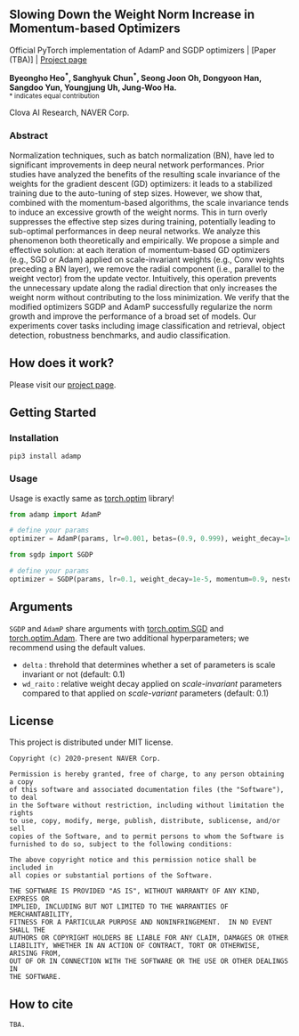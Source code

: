 ## Slowing Down the Weight Norm Increase in Momentum-based Optimizers

Official PyTorch implementation of AdamP and SGDP optimizers | [Paper (TBA)] | [Project page](https://clovaai.github.io/AdamP/)

**Byeongho Heo<sup>\*</sup>, Sanghyuk Chun<sup>\*</sup>, Seong Joon Oh, Dongyoon Han, Sangdoo Yun, Youngjung Uh, Jung-Woo Ha.** <br>
<sub>\* indicates equal contribution</sub>

Clova AI Research, NAVER Corp.

### Abstract

Normalization techniques, such as batch normalization (BN), have led to significant improvements in deep neural network performances. Prior studies have analyzed the benefits of the resulting scale invariance of the weights for the gradient descent (GD) optimizers: it leads to a stabilized training due to the auto-tuning of step sizes. However, we show that, combined with the momentum-based algorithms, the scale invariance tends to induce an excessive growth of the weight norms. This in turn overly suppresses the effective step sizes during training, potentially leading to sub-optimal performances in deep neural networks. We analyze this phenomenon both theoretically and empirically. We propose a simple and effective solution: at each iteration of momentum-based GD optimizers (e.g., SGD or Adam) applied on scale-invariant weights (e.g., Conv weights preceding a BN layer), we remove the radial component (i.e., parallel to the weight vector) from the update vector. Intuitively, this operation prevents the unnecessary update along the radial direction that only increases the weight norm without contributing to the loss minimization. We verify that the modified optimizers SGDP and AdamP successfully regularize the norm growth and improve the performance of a broad set of models. Our experiments cover tasks including image classification and retrieval, object detection, robustness benchmarks, and audio classification.

## How does it work?

Please visit our [project page](https://clovaai.github.io/AdamP/).

## Getting Started

### Installation

```
pip3 install adamp
```

### Usage

Usage is exactly same as [torch.optim](https://pytorch.org/docs/stable/optim.html) library!

```python
from adamp import AdamP

# define your params
optimizer = AdamP(params, lr=0.001, betas=(0.9, 0.999), weight_decay=1e-2)
```

```python
from sgdp import SGDP

# define your params
optimizer = SGDP(params, lr=0.1, weight_decay=1e-5, momentum=0.9, nesterov=True)
```

## Arguments
`SGDP` and `AdamP` share arguments with [torch.optim.SGD](https://pytorch.org/docs/stable/optim.html#torch.optim.SGD) and [torch.optim.Adam](https://pytorch.org/docs/stable/optim.html#torch.optim.Adam).
There are two additional hyperparameters; we recommend using the default values.
- `delta` : threhold that determines whether a set of parameters is scale invariant or not (default: 0.1)
- `wd_raito` : relative weight decay applied on _scale-invariant_ parameters compared to that applied on _scale-variant_ parameters (default: 0.1)

## License

This project is distributed under MIT license.

```
Copyright (c) 2020-present NAVER Corp.

Permission is hereby granted, free of charge, to any person obtaining a copy
of this software and associated documentation files (the "Software"), to deal
in the Software without restriction, including without limitation the rights
to use, copy, modify, merge, publish, distribute, sublicense, and/or sell
copies of the Software, and to permit persons to whom the Software is
furnished to do so, subject to the following conditions:

The above copyright notice and this permission notice shall be included in
all copies or substantial portions of the Software.

THE SOFTWARE IS PROVIDED "AS IS", WITHOUT WARRANTY OF ANY KIND, EXPRESS OR
IMPLIED, INCLUDING BUT NOT LIMITED TO THE WARRANTIES OF MERCHANTABILITY,
FITNESS FOR A PARTICULAR PURPOSE AND NONINFRINGEMENT.  IN NO EVENT SHALL THE
AUTHORS OR COPYRIGHT HOLDERS BE LIABLE FOR ANY CLAIM, DAMAGES OR OTHER
LIABILITY, WHETHER IN AN ACTION OF CONTRACT, TORT OR OTHERWISE, ARISING FROM,
OUT OF OR IN CONNECTION WITH THE SOFTWARE OR THE USE OR OTHER DEALINGS IN
THE SOFTWARE.
```

## How to cite

```
TBA.
```
